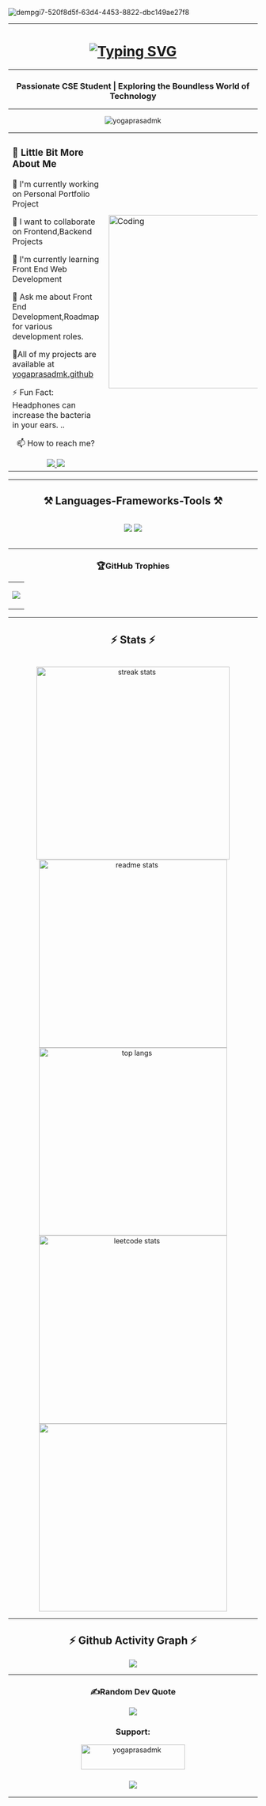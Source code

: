 ![dempgi7-520f8d5f-63d4-4453-8822-dbc149ae27f8](https://github.com/Yogaprasadmk/Yogaprasadmk/assets/120255515/b227805b-baa0-42bc-a16d-1888a3df386c)

<hr>
<!-- Section 1  typing animations-->
<h1 align="center">
   <a href="https://git.io/typing-svg"><img src="https://readme-typing-svg.demolab.com?font=sans-serif&weight=745&duration=4990&pause=1000&color=F79A27CD&background=D7D7D703&center=true&vCenter=true&random=false&width=440&height=55&lines=Hello+Developers!;I+am+Yogaprasad+M+K!;Self-Taught+Programmer+and+Web+Developer+" alt="Typing SVG" /></a>
</h1>
  <hr>
<h3 align="center">Passionate CSE Student | Exploring the Boundless World of Technology </h3>
<hr>
  <p align="center"> <img src="https://komarev.com/ghpvc/?username=yogaprasadmk&label=Profile%20views&color=0e75b6&style=flat" alt="yogaprasadmk" width=auto height=auto/> </p>
  <!-- Section 2 About Me-->
<table>
  <td>
<h3> 💫 Little Bit More About Me </h3>
<p>🔭 I'm currently working on Personal Portfolio Project</p>
<p>👯 I want to collaborate on Frontend,Backend Projects</p>
<p>🌱 I'm currently learning Front End Web Development</p>
<p>💬 Ask me about Front End Development,Roadmap for various development roles.</p>
<p>🤖All of my projects are available at <a href="https://github.com/Yogaprasadmk?tab=repositories">yogaprasadmk.github</a></p>
<p>⚡ Fun Fact: Headphones can increase the bacteria in your ears. ..</p>
    <p align="center">📫 How to reach me?</p>
    <div align="center"> 
  <a href="mailto:prasadyoga61@gmail.com">
    <img src="https://img.shields.io/badge/Gmail-333333?style=for-the-badge&logo=gmail&logoColor=red" />
  </a>
  <a href="https://linkedin.com/in/yogaprasadmk" target="_blank">
    <img src="https://img.shields.io/badge/LinkedIn-0077B5?style=for-the-badge&logo=linkedin&logoColor=white" target="_blank" />
  </a>
</div>
     
  </td>
  <td>
<img align="right" alt="Coding" src="https://user-images.githubusercontent.com/120255515/282222459-b453d008-b849-4c4c-bb0e-fce555695f9c.gif" height="350px" width="400px">
  </td>
</table>
 <hr/>
 <!-- Section 3 - Languages Framework tools -->
<h2 align="center">⚒️ Languages-Frameworks-Tools ⚒️</h2>
<br/>
<div align="center">
    <img src="https://skillicons.dev/icons?i=bootstrap,html,css,vscode,github,figma,tailwind,git" />
    <img src="https://skillicons.dev/icons?i=javascript,c,java,mysql,react,sass" /><br>
</div>
<br/>
<!-- Section 4 - GitHub Trophies -->
<hr/>
 <h3 align="center">🏆GitHub Trophies</h3>
<table align="center">
  <td>
    <p><img src="https://github-profile-trophy.vercel.app/?username=Yogaprasadmk"></p>
  </td>
</table>
<hr>
<div align=center>
   <!-- Section 5 - Github stats -->
    <h2 align="center">⚡ Stats ⚡</h2>
<br>
<div align=center>
  <img width=390 src="https://github-readme-streak-stats-salesp07.vercel.app/?user=Yogaprasadmk&count_private=true&theme=react&border_radius=10" alt="streak stats"/>
   <img width=380 src="https://github-readme-stats-salesp07.vercel.app/api?username=Yogaprasadmk&count_private=true&show_icons=true&theme=react&rank_icon=github&border_radius=10" alt="readme stats" />
    <br/>
  <img width=380  src="https://github-readme-stats-salesp07.vercel.app/api/top-langs/?username=Yogaprasadmk&hide=HTML&langs_count=8&layout=compact&theme=react&border_radius=10&size_weight=0.5&count_weight=0.5&exclude_repo=github-readme-stats" alt="top langs" />
    
<img width=380  src="https://leetcard.jacoblin.cool/yogaprasad_mk?theme=dark&font=Antic%20Slab&ext=contest" alt="leetcode stats">


<img width=380 src="https://spotify-github-profile.vercel.app/api/view.svg?uid=31ptqhlfcdybsid6ldnygvdordri&redirect=true][https://spotify-github-profile.vercel.app/api/view.svg?uid=31ptqhlfcdybsid6ldnygvdordri&cover_image=true&theme=default&show_offline=true&background_color=00ff00&interchange=true&bar_color=ff0000&bar_color_cover=true">

</div>
</div>
<hr/>
<div align=center>
   <!-- Section 6 - Github activity graph -->
    <h2 align="center">⚡ Github Activity Graph ⚡</h2>
   <img src="https://github-readme-activity-graph.vercel.app/graph?username=yogaprasadmk&bg_color=000000&color=f457ea&line=13d110&point=171616&area=true&hide_border=true)">
</div>
<hr/>
<!-- Section 7 - Random jokes -->
<h3 align="center">✍️Random Dev Quote</h3>
<div align="center">
<img src="https://quotes-github-readme.vercel.app/api?type=horizontal&theme=radical)">
<!-- Section 8 - Support -->
<h3 align="center">Support:</h3>
<p align="center"><a href="https://www.buymeacoffee.com/yogaprasadmk"> <img align="center" src="https://cdn.buymeacoffee.com/buttons/v2/default-yellow.png" height="50" width="210" alt="yogaprasadmk" /></a></p>
<h3 align="center">
    <img src="https://readme-typing-svg.herokuapp.com/?font=Righteous&size=25&center=true&vCenter=true&width=500&height=70&duration=4000&lines=Thanks+for+visiting!+✌️;+Shoot+me+a+message+on+Linkedin!;I'm+always+down+to+collab+:)">
</h3>
<hr/>




